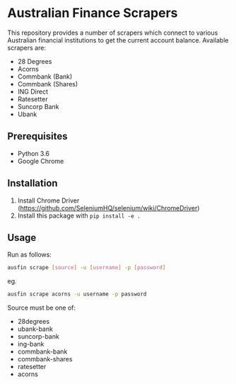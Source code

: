 # Australian Finance Scrapers

This repository provides a number of scrapers which connect to various Australian financial
institutions to get the current account balance. Available scrapers are:

* 28 Degrees
* Acorns
* Commbank (Bank)
* Commbank (Shares)
* ING Direct
* Ratesetter
* Suncorp Bank
* Ubank

## Prerequisites
* Python 3.6
* Google Chrome

## Installation

1. Install Chrome Driver (https://github.com/SeleniumHQ/selenium/wiki/ChromeDriver)
2. Install this package with `pip install -e .`

## Usage
Run as follows:

```bash
ausfin scrape [source] -u [username] -p [password]
```

eg.

```bash
ausfin scrape acorns -u username -p password
```

Source must be one of:
* 28degrees 
* ubank-bank
* suncorp-bank
* ing-bank
* commbank-bank
* commbank-shares
* ratesetter
* acorns
